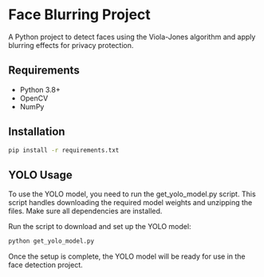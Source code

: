 # Face Blurring Project
A Python project to detect faces using the Viola-Jones algorithm and apply blurring effects for privacy protection.

## Requirements
- Python 3.8+
- OpenCV
- NumPy

## Installation
```bash
pip install -r requirements.txt
```

## YOLO Usage 

To use the YOLO model, you need to run the get_yolo_model.py script. This script handles downloading the required model weights and unzipping the files. Make sure all dependencies are installed.

Run the script to download and set up the YOLO model:
```bash
python get_yolo_model.py
```
Once the setup is complete, the YOLO model will be ready for use in the face detection project.